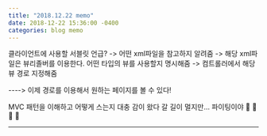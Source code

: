 ```yaml
---
title: "2018.12.22 memo"
date: 2018-12-22 15:36:00 -0400
categories: blog memo
---
```


클라이언트에 사용할 서블릿 언급? -> 어떤 xml파일을 참고하지 알려줌
-> 해당 xml파일은 뷰리졸버를 이용한다. 어떤 타입의 뷰를 사용할지 명시해줌
-> 컴트롤러에서 해당 뷰 경로 지정해줌

----> 이제 경로를 이용해서 원하는 페이지를 볼 수 있다!

MVC 패턴을 이해하고 어떻게 스는지 대충 감이 왔다
갈 길이 멀지만... 파이팅이야
:ghost: :ghost: :ghost: :ghost:

---
